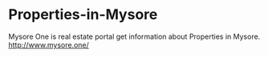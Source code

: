 # Properties-in-Mysore
Mysore One is real estate portal get information about Properties in Mysore. http://www.mysore.one/

